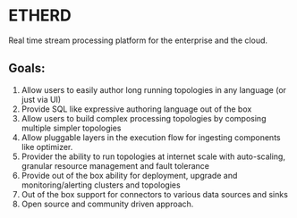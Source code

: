 # ETHERD
Real time stream processing platform for the enterprise and the cloud. 

## Goals:
1. Allow users to  easily author long running topologies in any language (or just via UI)
2. Provide SQL like expressive authoring language out of the box
3. Allow users to build complex processing topologies by composing multiple simpler topologies
4. Allow pluggable layers in the execution flow for ingesting components like optimizer.
5. Provider the ability to run topologies at internet scale with auto-scaling, granular resource management and fault tolerance
6. Provide out of the box ability for deployment, upgrade and monitoring/alerting clusters and topologies
7. Out of the box support for connectors to various data sources and sinks
8. Open source and community driven approach.
